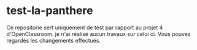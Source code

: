 # test-la-panthere

Ce repositorie sert uniquement de test par rapport au projet 4 d'OpenClassroom. je n'ai réalisé aucun travaux sur celui ci.
Vous pouvez regardés les changements effectués.
